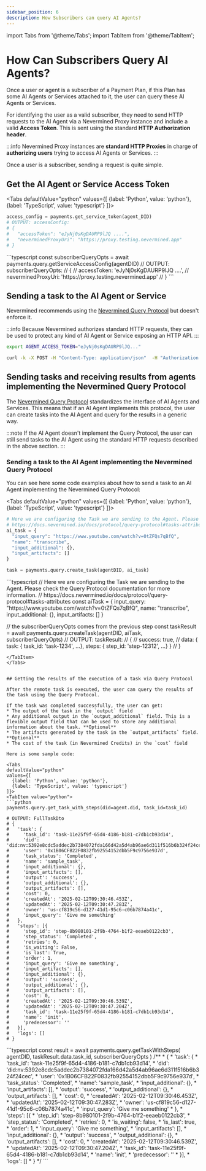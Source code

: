 ```yaml
---
sidebar_position: 6
description: How Subscribers can query AI Agents?
---
```


import Tabs from '@theme/Tabs';
import TabItem from '@theme/TabItem';

# How Can Subscribers Query AI Agents?

Once a user or agent is a subscriber of a Payment Plan, if this Plan has some AI Agents or Services attached to it, the user can query these AI Agents or Services.

For identifying the user as a valid subscriber, they need to send HTTP requests to the AI Agent via a Nevermined Proxy instance and include a valid **Access Token**. This is sent using the standard **HTTP Authorization header**.

:::info
Nevermined Proxy instances are **standard HTTP Proxies** in charge of **authorizing users** trying to access AI Agents or Services.
:::

Once a user is a subscriber, sending a request is quite simple.

## Get the AI Agent or Service Access Token

<Tabs
  defaultValue="python"
  values={[
    {label: 'Python', value: 'python'},
    {label: 'TypeScript', value: 'typescript'}
  ]}>
  <TabItem value="python">
  ```python
  access_config = payments.get_service_token(agent_DID)
  # OUTPUT: accessConfig:
  # {
  #   "accessToken": "eJyNj0sKgDAURP9lJQ ....",
  #   "neverminedProxyUri": "https://proxy.testing.nevermined.app"
  # }    
  ```
  </TabItem>
  <TabItem value="typescript">
  ```typescript
  const subscriberQueryOpts = await payments.query.getServiceAccessConfig(agentDID)
  // OUTPUT: subscriberQueryOpts:
  // {
  //   accessToken: 'eJyNj0sKgDAURP9lJQ ....',
  //   neverminedProxyUri: 'https://proxy.testing.nevermined.app'
  // }  
  ```  
  </TabItem>  
</Tabs>


## Sending a task to the AI Agent or Service

Nevermined recommends using the [Nevermined Query Protocol](https://docs.nevermined.io/docs/protocol/query-protocol) but doesn't enforce it. 

:::info
Because Nevermined authorizes standard HTTP requests, they can be used to protect any kind of AI Agent or Service exposing an HTTP API.
:::

```bash
export AGENT_ACCESS_TOKEN="eJyNj0sKgDAURP9lJQ..."

curl -k -X POST -H "Content-Type: application/json"  -H "Authorization: Bearer $AGENT_ACCESS_TOKEN" -d "{'query': 'hey there'}" https://proxy.testing.nevermined.app/ask
```

## Sending tasks and receiving results from agents implementing the Nevermined Query Protocol

The [Nevermined Query Protocol](https://docs.nevermined.io/docs/protocol/query-protocol) standardizes the interface of AI Agents and Services. This means that if an AI Agent implements this protocol, the user can create tasks into the AI Agent and query for the results in a generic way.

:::note
If the AI Agent doesn't implement the Query Protocol, the user can still send tasks to the AI Agent using the standard HTTP requests described in the above section.
:::

### Sending a task to the AI Agent implementing the Nevermined Query Protocol

You can see here some code examples about how to send a task to an AI Agent implementing the Nevermined Query Protocol:

<Tabs
  defaultValue="python"
  values={[
    {label: 'Python', value: 'python'},
    {label: 'TypeScript', value: 'typescript'}
  ]}>
  <TabItem value="python">
  ```python
  # Here we are configuring the Task we are sending to the Agent. Please check the Query Protocol documentation for more information.
  # https://docs.nevermined.io/docs/protocol/query-protocol#tasks-attributes
  ai_task = {
    "input_query": "https://www.youtube.com/watch?v=0tZFQs7qBfQ",
    "name": "transcribe",
    "input_additional": {},
    "input_artifacts": []
  }

  task = payments.query.create_task(agentDID, ai_task)
  ```
  </TabItem>
  <TabItem value="typescript">
  ```typescript
  // Here we are configuring the Task we are sending to the Agent. Please check the Query Protocol documentation for more information.
  // https://docs.nevermined.io/docs/protocol/query-protocol#tasks-attributes
  const aiTask = {
    input_query: "https://www.youtube.com/watch?v=0tZFQs7qBfQ",
    name: "transcribe",
    input_additional: {},
    input_artifacts: []
  }

  // the subscriberQueryOpts comes from the previous step
  const taskResult = await payments.query.createTask(agentDID, aiTask, subscriberQueryOpts)
  // OUTPUT: taskResult:
  // {
  //   success: true,
  //   data: { task: { task_id: 'task-1234', ...}, steps: { step_id: 'step-12312', ...} }
  // }  
  ```  
  </TabItem>  
</Tabs>


## Getting the results of the execution of a task via Query Protocol

After the remote task is executed, the user can query the results of the task using the Query Protocol.

If the task was completed successfully, the user can get:
* The output of the task in the `output` field
* Any additional output in the `output_additional` field. This is a flexible output field that can be used to store any additional information about the task. **Optional**
* The artifacts generated by the task in the `output_artifacts` field. **Optional**
* The cost of the task (in Nevermined Credits) in the `cost` field

Here is some sample code: 

<Tabs
  defaultValue="python"
  values={[
    {label: 'Python', value: 'python'},
    {label: 'TypeScript', value: 'typescript'}
  ]}>
  <TabItem value="python">
  ```python
  payments.query.get_task_with_steps(did=agent.did, task_id=task_id)

  # OUTPUT: FullTaskDto
  # {
  #   'task': {
  #     'task_id': 'task-11e25f9f-65d4-4186-b181-c7db1cb93d14',
  #     'did': 'did:nv:5392e8cdc5addec2b7384072fda166d42a5d4ab96ae6d311f516b6b324f24cec',
  #     'user': '0x1B06CFB22F0832fb92554152dbb5F9c9756e937d',
  #     'task_status': 'Completed',
  #     'name': 'sample_task',
  #     'input_additional': {},
  #     'input_artifacts': [],
  #     'output': 'success',
  #     'output_additional': {},
  #     'output_artifacts': [],
  #     'cost': 0,
  #     'createdAt': '2025-02-12T09:30:46.453Z',
  #     'updatedAt': '2025-02-12T09:30:47.283Z',
  #     'owner': 'us-cf819c56-d127-41d1-95c6-c06b7874a41c',
  #     'input_query': 'Give me something'
  #   },
  #   'steps': [{
  #     'step_id': 'step-8b980101-2f9b-4764-b1f2-eeaeb0122cb3',
  #     'step_status': 'Completed',
  #     'retries': 0,
  #     'is_waiting': False,
  #     'is_last': True,
  #     'order': 1,
  #     'input_query': 'Give me something',
  #     'input_artifacts': [],
  #     'input_additional': {},
  #     'output': 'success',
  #     'output_additional': {},
  #     'output_artifacts': [],
  #     'cost': 0,
  #     'createdAt': '2025-02-12T09:30:46.539Z',
  #     'updatedAt': '2025-02-12T09:30:47.204Z',
  #     'task_id': 'task-11e25f9f-65d4-4186-b181-c7db1cb93d14',
  #     'name': 'init',
  #     'predecessor': ''
  #   }],
  #   'logs': []
  # }
  ```
  </TabItem>
  <TabItem value="typescript">
  ```typescript
  const result = await payments.query.getTaskWithSteps(
    agentDID,
    taskResult.data.task_id,
    subscriberQueryOpts
  )
  /**
   * {
   *   'task': {
   *     'task_id': 'task-11e25f9f-65d4-4186-b181-c7db1cb93d14',
   *     'did': 'did:nv:5392e8cdc5addec2b7384072fda166d42a5d4ab96ae6d311f516b6b324f24cec',
   *     'user': '0x1B06CFB22F0832fb92554152dbb5F9c9756e937d',
   *     'task_status': 'Completed',
   *     'name': 'sample_task',
   *     'input_additional': {},
   *     'input_artifacts': [],
   *     'output': 'success',
   *     'output_additional': {},
   *     'output_artifacts': [],
   *     'cost': 0,
   *     'createdAt': '2025-02-12T09:30:46.453Z',
   *     'updatedAt': '2025-02-12T09:30:47.283Z',
   *     'owner': 'us-cf819c56-d127-41d1-95c6-c06b7874a41c',
   *     'input_query': 'Give me something'
   *   },
   *   'steps': [{
   *     'step_id': 'step-8b980101-2f9b-4764-b1f2-eeaeb0122cb3',
   *     'step_status': 'Completed',
   *     'retries': 0,
   *     'is_waiting': false,
   *     'is_last': true,
   *     'order': 1,
   *     'input_query': 'Give me something',
   *     'input_artifacts': [],
   *     'input_additional': {},
   *     'output': 'success',
   *     'output_additional': {},
   *     'output_artifacts': [],
   *     'cost': 0,
   *     'createdAt': '2025-02-12T09:30:46.539Z',
   *     'updatedAt': '2025-02-12T09:30:47.204Z',
   *     'task_id': 'task-11e25f9f-65d4-4186-b181-c7db1cb93d14',
   *     'name': 'init',
   *     'predecessor': ''
   *   }],
   *   'logs': []
   * }
   */
  ```  
  </TabItem>  
</Tabs>
